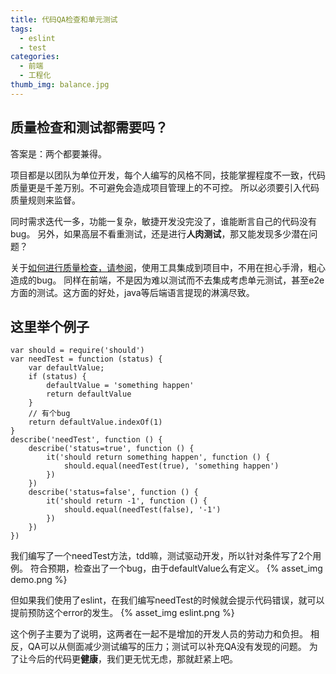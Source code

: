 ```yaml
---
title: 代码QA检查和单元测试
tags: 
  - eslint
  - test
categories:
  - 前端
  - 工程化
thumb_img: balance.jpg
---
```


## 质量检查和测试都需要吗？
答案是：两个都要兼得。

项目都是以团队为单位开发，每个人编写的风格不同，技能掌握程度不一致，代码质量更是千差万别。不可避免会造成项目管理上的不可控。
所以必须要引入代码质量规则来监督。

同时需求迭代一多，功能一复杂，敏捷开发没完没了，谁能断言自己的代码没有bug。
另外，如果高层不看重测试，还是进行**人肉测试**，那又能发现多少潜在问题？

关于[如何进行质量检查，请参阅](/2018/05/09/js-project-check/)，使用工具集成到项目中，不用在担心手滑，粗心造成的bug。
同样在前端，不是因为难以测试而不去集成考虑单元测试，甚至e2e方面的测试。这方面的好处，java等后端语言提现的淋漓尽致。

## 这里举个例子

````
var should = require('should')
var needTest = function (status) {
    var defaultValue;
    if (status) {
        defaultValue = 'something happen'
        return defaultValue
    }
    // 有个bug
    return defaultValue.indexOf(1)
}
describe('needTest', function () {
    describe('status=true', function () {
        it('should return something happen', function () {
            should.equal(needTest(true), 'something happen')
        })
    })
    describe('status=false', function () {
        it('should return -1', function () {
            should.equal(needTest(false), '-1')
        })
    })
})
````
我们编写了一个needTest方法，tdd嘛，测试驱动开发，所以针对条件写了2个用例。
符合预期，检查出了一个bug，由于defaultValue么有定义。
{% asset_img demo.png %}

但如果我们使用了eslint，在我们编写needTest的时候就会提示代码错误，就可以提前预防这个error的发生。
{% asset_img eslint.png %}

这个例子主要为了说明，这两者在一起不是增加的开发人员的劳动力和负担。
相反，QA可以从侧面减少测试编写的压力；测试可以补充QA没有发现的问题。
为了让今后的代码更**健康**，我们更无忧无虑，那就赶紧上吧。